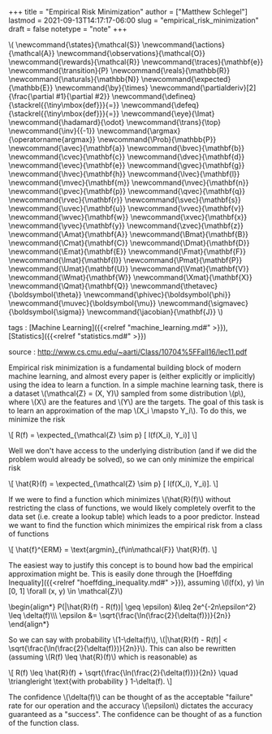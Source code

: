 +++
title = "Empirical Risk Minimization"
author = ["Matthew Schlegel"]
lastmod = 2021-09-13T14:17:17-06:00
slug = "empirical_risk_minimization"
draft = false
notetype = "note"
+++

\\( \newcommand{\states}{\mathcal{S}}
\newcommand{\actions}{\mathcal{A}}
\newcommand{\observations}{\mathcal{O}}
\newcommand{\rewards}{\mathcal{R}}
\newcommand{\traces}{\mathbf{e}}
\newcommand{\transition}{P}
\newcommand{\reals}{\mathbb{R}}
\newcommand{\naturals}{\mathbb{N}}
\newcommand{\expected}{\mathbb{E}}
\newcommand{\by}{\times}
\newcommand{\partialderiv}[2]{\frac{\partial #1}{\partial #2}}
\newcommand{\defineq}{\stackrel{{\tiny\mbox{def}}}{=}}
\newcommand{\defeq}{\stackrel{{\tiny\mbox{def}}}{=}}
\newcommand{\eye}{\Imat}
\newcommand{\hadamard}{\odot}
\newcommand{\trans}{\top}
\newcommand{\inv}{{-1}}
\newcommand{\argmax}{\operatorname{argmax}}
\newcommand{\Prob}{\mathbb{P}}
\newcommand{\avec}{\mathbf{a}}
\newcommand{\bvec}{\mathbf{b}}
\newcommand{\cvec}{\mathbf{c}}
\newcommand{\dvec}{\mathbf{d}}
\newcommand{\evec}{\mathbf{e}}
\newcommand{\gvec}{\mathbf{g}}
\newcommand{\hvec}{\mathbf{h}}
\newcommand{\lvec}{\mathbf{l}}
\newcommand{\mvec}{\mathbf{m}}
\newcommand{\nvec}{\mathbf{n}}
\newcommand{\pvec}{\mathbf{p}}
\newcommand{\qvec}{\mathbf{q}}
\newcommand{\rvec}{\mathbf{r}}
\newcommand{\svec}{\mathbf{s}}
\newcommand{\uvec}{\mathbf{u}}
\newcommand{\vvec}{\mathbf{v}}
\newcommand{\wvec}{\mathbf{w}}
\newcommand{\xvec}{\mathbf{x}}
\newcommand{\yvec}{\mathbf{y}}
\newcommand{\zvec}{\mathbf{z}}
\newcommand{\Amat}{\mathbf{A}}
\newcommand{\Bmat}{\mathbf{B}}
\newcommand{\Cmat}{\mathbf{C}}
\newcommand{\Dmat}{\mathbf{D}}
\newcommand{\Emat}{\mathbf{E}}
\newcommand{\Fmat}{\mathbf{F}}
\newcommand{\Imat}{\mathbf{I}}
\newcommand{\Pmat}{\mathbf{P}}
\newcommand{\Umat}{\mathbf{U}}
\newcommand{\Vmat}{\mathbf{V}}
\newcommand{\Wmat}{\mathbf{W}}
\newcommand{\Xmat}{\mathbf{X}}
\newcommand{\Qmat}{\mathbf{Q}}
\newcommand{\thetavec}{\boldsymbol{\theta}}
\newcommand{\phivec}{\boldsymbol{\phi}}
\newcommand{\muvec}{\boldsymbol{\mu}}
\newcommand{\sigmavec}{\boldsymbol{\sigma}}
\newcommand{\jacobian}{\mathbf{J}}
\\)

tags
: [Machine Learning]({{<relref "machine_learning.md#" >}}), [Statistics]({{<relref "statistics.md#" >}})

source
: <http://www.cs.cmu.edu/~aarti/Class/10704%5FFall16/lec11.pdf>

Empirical risk minimization is a fundamental building block of modern machine learning, and almost every paper is (either explicitly or implicitly) using the idea to learn a function. In a simple machine learning task, there is a dataset \\(\mathcal{Z} = (X, Y)\\) sampled from some distribution \\(p\\), where \\(X\\) are the features and \\(Y\\) are the targets. The goal of this task is to learn an approximation of the map \\(X\_i \mapsto Y\_i\\). To do this, we minimize the risk

\\[
R(f) = \expected\_{\mathcal{Z} \sim p} [ l(f(X\_i), Y\_i)]
\\]

Well we don't have access to the underlying distribution (and if we did the problem would already be solved), so we can only minimize the empirical risk

\\[
\hat{R}(f) = \expected\_{\mathcal{Z} \sim p} [ l(f(X\_i), Y\_i)].
\\]

If we were to find a function which minimizes \\(\hat{R}(f)\\) without restricting the class of functions, we would likely completely overfit to the data set (i.e. create a lookup table) which leads to a poor predictor. Instead we want to find the function which minimizes the empirical risk from a class of functions

\\[
\hat{f}^{ERM} = \text{argmin}\_{f\in\mathcal{F}} \hat{R}(f).
\\]

The easiest way to justify this concept is to bound how bad the empirical approximation might be. This is easily done through the [Hoeffding Inequality]({{<relref "hoeffding_inequality.md#" >}}), assuming \\(l(f(x), y) \in [0, 1] \forall (x, y) \in \mathcal{Z}\\)

\begin{align\*}
P(|\hat{R}(f) - R(f))| \geq \epsilon) &\leq 2e^{-2n\epsilon^2} \leq \delta(f)\\\\\\
\epsilon &= \sqrt{\frac{\ln(\frac{2}{\delta(f)})}{2n}}
\end{align\*}

So we can say with probability \\(1-\delta(f)\\), \\(|\hat{R}(f) - R(f)| < \sqrt{\frac{\ln(\frac{2}{\delta(f)})}{2n}}\\). This can also be rewritten (assuming \\(R(f) \leq \hat{R}(f)\\) which is reasonable) as

\\[
R(f) \leq \hat{R}(f) + \sqrt{\frac{\ln(\frac{2}{\delta(f)})}{2n}} \quad \triangleright \text{with probability } 1-\delta(f).
\\]

The confidence \\(\delta(f)\\) can be thought of as the acceptable "failure" rate for our operation and the accuracy \\(\epsilon\\) dictates the accuracy guaranteed as a "success". The confidence can be thought of as a function of the function class.
